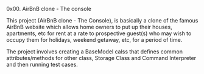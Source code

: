 0x00. AirBnB clone - The console

This project (AirBnB clone - The Console), is basically a clone of the famous AirBnB website which allows home owners to put up their houses, apartments, etc for rent at a rate to prospective guest(s) who may wish to occupy them for holidays, weekend getaway, etc, for a period of time.

The project involves creating a BaseModel calss that defines common attributes/methods for other class, Storage Class and Command Interpreter and then running test cases.
